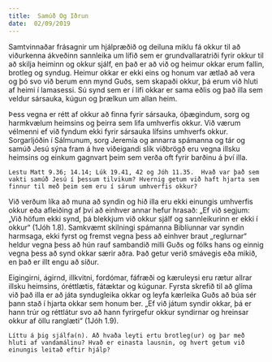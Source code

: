 ```yaml
---
title:  Samúð Og Iðrun
date:  02/09/2019
---
```


Samtvinnaðar frásagnir um hjálpræðið og deiluna miklu fá okkur til að viðurkenna ákveðinn sannleika um lífið sem er grundvallaratriði fyrir okkur til að skilja heiminn og okkur sjálf, en það er að við og heimur okkar erum fallin, brotleg og syndug. Heimur okkar er ekki eins og honum var ætlað að vera og þó svo við berum enn mynd Guðs, sem skapaði okkur, þá erum við hluti af heimi í lamasessi. Sú synd sem er í lífi okkar er sama eðlis og það illa sem veldur sársauka, kúgun og þrælkun um allan heim.

Þess vegna er rétt af okkur að finna fyrir sársauka, óþægindum, sorg og harmkvælum heimsins og þeirra sem lifa umhverfis okkur. Við værum vélmenni ef við fyndum ekki fyrir sársauka lífsins umhverfs okkur. Sorgarljóðin í Sálmunum, sorg Jeremía og annarra spámanna og tár og samúð Jesú sýna fram á hve viðeigandi slík viðbrögð eru vegna illsku heimsins og einkum gagnvart þeim sem verða oft fyrir barðinu á því illa.

`Lestu Matt 9.36; 14.14; Lúk 19.41, 42 og Jóh 11.35.  Hvað var það sem vakti samúð Jesú í þessum tilvikum? Hvernig getum við haft hjarta sem finnur til með þeim sem eru í sárum umhverfis okkur?`

Við verðum líka að muna að syndin og hið illa eru ekki einungis umhverfis okkur eða afleiðing af því að einhver annar hefur hrasað: „Ef við segjum: „Við höfum ekki synd, þá blekkjum við okkur sjálf og sannleikurinn er ekki í okkur“ (1Jóh 1.8). Samkvæmt skilningi spámanna Biblíunnar var syndin harmsaga, ekki fyrst og fremst vegna þess að einhver braut „reglurnar“ heldur vegna þess að hún rauf sambandið milli Guðs og fólks hans og einnig vegna þess að synd okkar særir aðra. Það getur verið smávegis eða mikið, en það er illt engu að síður.

Eigingirni, ágirnd, illkvitni, fordómar, fáfræði og kæruleysi eru rætur allrar illsku heimsins, óréttlætis, fátæktar og kúgunar. Fyrsta skrefið til að glíma við það illa er að játa syndugleika okkar og leyfa kærleika Guðs að búa sér þann stað í hjarta okkar sem honum ber. „Ef við játum syndir okkar, þá er hann trúr og réttlátur svo að hann fyrirgefur okkur syndirnar og hreinsar okkur af öllu ranglæti“ (1Jóh 1.9).

`Líttu á þig sjálfa(n). Að hvaða leyti ertu brotleg(ur) og þar með hluti af vandamálinu? Hvað er einasta lausnin, og hvert getum við einungis leitað eftir hjálp?`